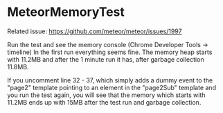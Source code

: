MeteorMemoryTest
================

Related issue: https://github.com/meteor/meteor/issues/1997

Run the test and see the memory console (Chrome Developer Tools -> timeline)
In the first run everything seems fine.
The memory heap starts with 11.2MB and after the 1 minute run it has, after garbage collection 11.8MB.

If you uncomment line 32 - 37, which simply adds a dummy event to the "page2" template
pointing to an element in the "page2Sub" template and you run the test again, you will see that the memory which starts with
11.2MB ends up with 15MB after the test run and garbage collection.